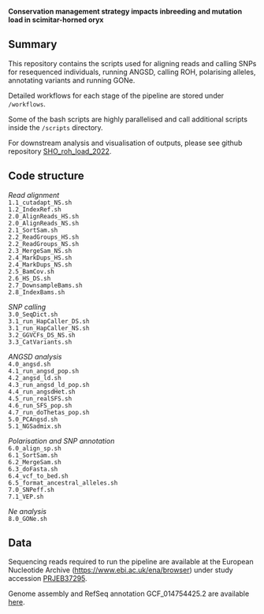 **Conservation management strategy impacts inbreeding and mutation load in scimitar-horned oryx**

**Summary**
-------------

This repository contains the scripts used for aligning reads and calling SNPs for resequenced individuals, running ANGSD, calling ROH, polarising alleles, annotating variants and running GONe.

Detailed workflows for each stage of the pipeline are stored under `/workflows`.  

Some of the bash scripts are highly parallelised and call additional scripts inside the `/scripts` directory.  

For downstream analysis and visualisation of outputs, please see github repository [SHO_roh_load_2022](https://github.com/elhumble/SHO_roh_load_2022).

**Code structure**
-------------

*Read alignment*  
`1.1_cutadapt_NS.sh`  
`1.2_IndexRef.sh`  
`2.0_AlignReads_HS.sh`  
`2.0_AlignReads_NS.sh`  
`2.1_SortSam.sh`  
`2.2_ReadGroups_HS.sh`  
`2.2_ReadGroups_NS.sh`  
`2.3_MergeSam_NS.sh`  
`2.4_MarkDups_HS.sh`  
`2.4_MarkDups_NS.sh`  
`2.5_BamCov.sh`  
`2.6_HS_DS.sh`  
`2.7_DownsampleBams.sh`  
`2.8_IndexBams.sh`  

*SNP calling*   
`3.0_SeqDict.sh`  
`3.1_run_HapCaller_DS.sh`  
`3.1_run_HapCaller_NS.sh`  
`3.2_GGVCFs_DS_NS.sh`  
`3.3_CatVariants.sh`  

*ANGSD analysis*    
`4.0_angsd.sh`  
`4.1_run_angsd_pop.sh`  
`4.2_angsd_ld.sh`  
`4.3_run_angsd_ld_pop.sh`  
`4.4_run_angsdHet.sh`  
`4.5_run_realSFS.sh`  
`4.6_run_SFS_pop.sh`  
`4.7_run_doThetas_pop.sh`  
`5.0_PCAngsd.sh`  
`5.1_NGSadmix.sh`  

*Polarisation and SNP annotation*  
`6.0_align_sp.sh`  
`6.1_SortSam.sh`  
`6.2_MergeSam.sh`  
`6.3_doFasta.sh`  
`6.4_vcf_to_bed.sh`  
`6.5_format_ancestral_alleles.sh`  
`7.0_SNPeff.sh`  
`7.1_VEP.sh`  

*Ne analysis*   
`8.0_GONe.sh`  

**Data**
-------------
Sequencing reads required to run the pipeline are available at the European Nucleotide Archive (https://www.ebi.ac.uk/ena/browser) under study accession [PRJEB37295](https://www.ebi.ac.uk/ena/browser/view/PRJEB37295?show=related-records).

Genome assembly and RefSeq annotation GCF_014754425.2 are available [here](https://ftp.ncbi.nlm.nih.gov/genomes/all/GCF/014/754/425/GCF_014754425.2_SCBI_Odam_1.1/).
